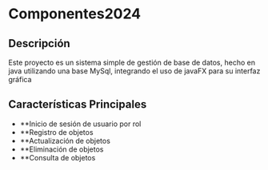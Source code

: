# Componentes2024

## Descripción

Este proyecto es un sistema simple de gestión de base de datos, hecho en java utilizando una base MySql, integrando el uso de javaFX para su interfaz gráfica

## Características Principales

- **Inicio de sesión de usuario por rol
- **Registro de objetos
- **Actualización de objetos
- **Eliminación de objetos
- **Consulta de objetos
